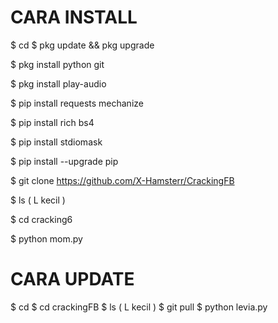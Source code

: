 # CARA INSTALL


$ cd
$ pkg update && pkg upgrade

$ pkg install python git

$ pkg install play-audio

$ pip install requests mechanize

$ pip install rich bs4

$ pip install stdiomask

$ pip install --upgrade pip

$ git clone https://github.com/X-Hamsterr/CrackingFB

$ ls ( L kecil )

$ cd cracking6

$ python mom.py



# CARA UPDATE


$ cd
$ cd crackingFB
$ ls ( L kecil )
$ git pull
$ python levia.py
